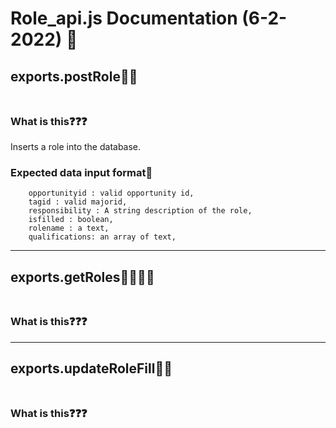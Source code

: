 # **Role_api.js Documentation (6-2-2022) 💼**
## exports.postRole💼➕<br><br>
### What is this❓️❓️❓️

Inserts a role into the database.
### Expected data input format📜
```
    opportunityid : valid opportunity id,
    tagid : valid majorid,
    responsibility : A string description of the role,
    isfilled : boolean,
    rolename : a text,
    qualifications: an array of text,
```

---
## exports.getRoles💼💼💼🤏<br><br>
### What is this❓️❓️❓️

---
## exports.updateRoleFill💼📝 <br><br>
### What is this❓️❓️❓️
